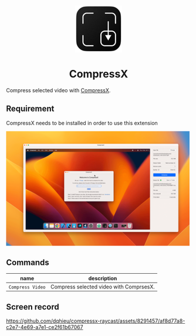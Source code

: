 <p align="center">
  <img src="https://github.com/dqhieu/compressx-raycast/blob/main/assets/compressx-icon.png?raw=true" width="128">
  <h1 align="center">CompressX</h1>
</p>

Compress selected video with [CompressX](https://hieudinh.com/compressx).

## Requirement

CompressX needs to be installed in order to use this extension

<img src="https://github.com/dqhieu/compressx-raycast/blob/main/metadata/screenshot-1.png?raw=true" width="500">

## Commands

| name             | description                             |
| ---------------- | --------------------------------------- |
| `Compress Video` | Compress selected video with ComprsesX. |

## Screen record

https://github.com/dqhieu/compressx-raycast/assets/8291457/af8d77a8-c2e7-4e69-a7e1-ce2f61b67067
